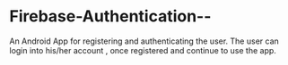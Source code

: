 # Firebase-Authentication--
An Android App for registering and authenticating the user. The user can login into his/her account , once registered and continue to use the app.
